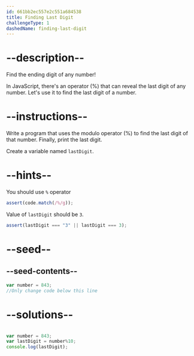 ```yaml
---
id: 661bb2ec557e2c551a684538
title: Finding Last Digit
challengeType: 1
dashedName: finding-last-digit
---
```


# --description--

Find the ending digit of any number!

In JavaScript, there's an operator (%) that can reveal the last digit of any number. Let's use it to find the last digit of a number.

# --instructions--

Write a program that uses the modulo operator (%) to find the last digit of that number. Finally, print the last digit.

Create a variable named `lastDigit`.

# --hints--

You should use `%` operator

```js
assert(code.match(/%/g));
```

Value of `lastDigit` should be `3`.

```js
assert(lastDigit === "3" || lastDigit === 3);
```


# --seed--
## --seed-contents--

```js
var number = 843;
//Only change code below this line

```

# --solutions--

```js

var number = 843;
var lastDigit = number%10;
console.log(lastDigit);
 
```
